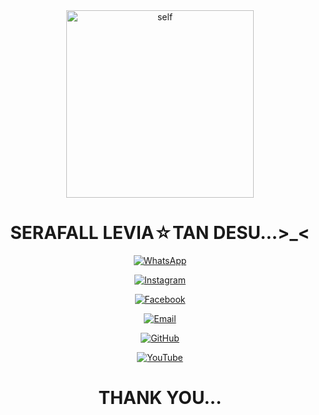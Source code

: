 <div align="center">
<img src="https://telegra.ph/file/6060ca0d0e9648aaa97e6.jpg" alt="self" width="300" />

# SERAFALL LEVIA☆TAN DESU...>_<

>
>
>
</div>
<p align="center">
    <a href="https://wa.me/6281918532071"><img title="WhatsApp" src="https://img.shields.io/badge/WhatsApp-white.svg?style=for-the-badge&logo=whatsapp" /></a>
<p align="center">
    <a href="https://www.instagram.com/sera.levia_tan"><img title="Instagram" src="https://img.shields.io/badge/Instagram-white.svg?style=for-the-badge&logo=instagram" /></a>
<p align="center">
    <a href="https://www.facebook.com/sera.leviathan"><img title="Facebook" src="https://img.shields.io/badge/Facebook-white.svg?style=for-the-badge&logo=facebook" /></a>
<p align="center">
    <a href="https://www.sera.levia.tan@gmail.com"><img title="Email" src="https://img.shields.io/badge/Email-white.svg?style=for-the-badge&logo=gmail" /></a>
<p align="center">
    <a href="https://www.github.com/serafallleviathan"><img title="GitHub" src="https://img.shields.io/badge/GitHub-black.svg?style=for-the-badge&logo=github" /></a>
<P align="center">
    <a href="https://www.youtube.com/@Levia-tan"><img title="YouTube" src="https://img.shields.io/badge/YouTube-red.svg?style=for-the-badge&logo=youtube" /></a>

>
>
>
<div align="center">

# THANK YOU...
